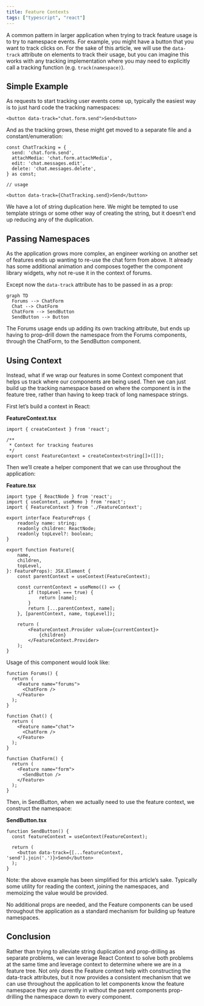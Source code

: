 ```yaml
---
title: Feature Contexts
tags: ["typescript", "react"]
---
```


A common pattern in larger application when trying to track feature usage is to try to namespace events. For example, you might have a button that you want to track clicks on. For the sake of this article, we will use the `data-track` attribute on elements to track their usage, but you can imagine this works with any tracking implementation where you may need to explicitly call a tracking function (e.g. `track(namespace)`).

## Simple Example

As requests to start tracking user events come up, typically the easiest way is to just hard code the tracking namespaces:

```tsx
<button data-track="chat.form.send">Send<button>
```

And as the tracking grows, these might get moved to a separate file and a constant/enumeration:

```tsx
const ChatTracking = {
  send: 'chat.form.send',
  attachMedia: 'chat.form.attachMedia',
  edit: 'chat.messages.edit',
  delete: 'chat.messages.delete',
} as const;

// usage

<button data-track={ChatTracking.send}>Send</button>
```

We have a lot of string duplication here. We might be tempted to use template strings or some other way of creating the string, but it doesn’t end up reducing any of the duplication.

## Passing Namespaces

As the application grows more complex, an engineer working on another set of features ends up wanting to re-use the chat form from above. It already has some additional animation and composes together the component library widgets, why not re-use it in the context of forums.

Except now the `data-track` attribute has to be passed in as a prop:

```mermaid
graph TD
  Forums --> ChatForm
  Chat --> ChatForm
  ChatForm --> SendButton
  SendButton --> Button

```

The Forums usage ends up adding its own tracking attribute, but ends up having to prop-drill down the namespace from the Forums components, through the ChatForm, to the SendButton component.

## Using Context

Instead, what if we wrap our features in some Context component that helps us track where our components are being used. Then we can just build up the tracking namespace based on where the component is in the feature tree, rather than having to keep track of long namespace strings.

First let’s build a context in React:

**FeatureContext.tsx**

```tsx
import { createContext } from 'react';

/**
 * Context for tracking features
 */
export const FeatureContext = createContext<string[]>([]);
```

Then we’ll create a helper component that we can use throughout the application:

**Feature.tsx**

```tsx
import type { ReactNode } from 'react';
import { useContext, useMemo } from 'react';
import { FeatureContext } from './FeatureContext';

export interface FeatureProps {
    readonly name: string;
    readonly children: ReactNode;
    readonly topLevel?: boolean;
}

export function Feature({
    name,
    children,
    topLevel,
}: FeatureProps): JSX.Element {
    const parentContext = useContext(FeatureContext);

    const currentContext = useMemo(() => {
        if (topLevel === true) {
            return [name];
        }
        return [...parentContext, name];
    }, [parentContext, name, topLevel]);

    return (
        <FeatureContext.Provider value={currentContext}>
            {children}
        </FeatureContext.Provider>
    );
}
```

Usage of this component would look like:

```tsx
function Forums() {
  return (
    <Feature name="forums">
      <ChatForm />
    </Feature>
  );
}

function Chat() {
  return (
    <Feature name="chat">
      <ChatForm />
    </Feature>
  );
}

function ChatForm() {
  return (
    <Feature name="form">
      <SendButton />
    </Feature>
  );
}

```

Then, in SendButton, when we actually need to use the feature context, we construct the namespace:

**SendButton.tsx**

```tsx
function SendButton() {
  const featureContext = useContext(FeatureContext);

  return (
    <button data-track={[...featureContext, 'send'].join('.')}>Send</button>
  );
}
```

Note: the above example has been simplified for this article’s sake. Typically some utility for reading the context, joining the namespaces, and memoizing the value would be provided.

No additional props are needed, and the Feature components can be used throughout the application as a standard mechanism for building up feature namespaces.

## Conclusion

Rather than trying to alleviate string duplication and prop-drilling as separate problems, we can leverage React Context to solve both problems at the same time and leverage context to determine where we are in a feature tree. Not only does the Feature context help with constructing the data-track attributes, but it now provides a consistent mechanism that we can use throughout the application to let components know the feature namespace they are currently in without the parent components prop-drilling the namespace down to every component.
